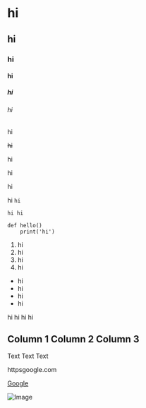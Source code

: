 # hi
## hi
### hi
#### hi
##### hi
###### hi

hi

~~hi~~

hi

hi

 hi

hi `hi`
```
hi hi
```

```python=
def hello()
    print('hi')
```

1. hi
2. hi
3. hi
4. hi

- hi
- hi
- hi
- hi

 hi
 hi
 hi
 hi



 Column 1  Column 2  Column 3 
------------------------
   Text      Text      Text   

httpsgoogle.com

[Google](httpsgoogle.com)

![Image](httpsinteractive-examples.mdn.mozilla.netmediacc0-imagesgrapefruit-slice-332-332.jpg)
